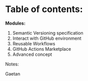 <!-- .slide: -->

# Table of contents:

**Modules:**

1. Semantic Versioning specification
2. Interact with GitHub environment
3. Reusable Workflows
4. GitHub Actions Marketplace
5. Advanced concept

Notes:

Gaetan
